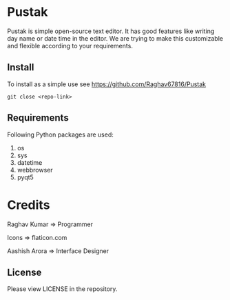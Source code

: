 # Pustak

Pustak is simple open-source text editor. It has good features like writing day name or date time in the editor. We are trying to make this customizable and flexible according to your requirements.

## Install
To install as a simple use see     https://github.com/Raghav67816/Pustak
```
git close <repo-link>
```

## Requirements
Following Python packages are used:

1. os
2. sys
3. datetime
4. webbrowser
5. pyqt5

# Credits
Raghav Kumar => Programmer

Icons => flaticon.com

Aashish Arora => Interface Designer



## License
Please view LICENSE in the repository.
